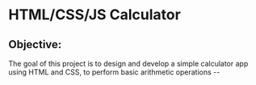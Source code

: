 # HTML/CSS/JS Calculator

## Objective:

The goal of this project is to design and develop a simple calculator app using HTML and CSS, to perform basic arithmetic  operations  --
